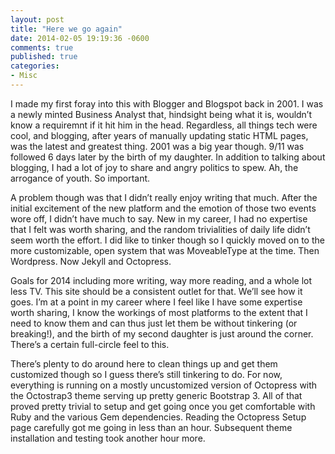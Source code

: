 ```yaml
---
layout: post
title: "Here we go again"
date: 2014-02-05 19:19:36 -0600
comments: true
published: true 
categories:
- Misc 
---
```

I made my first foray into this with Blogger and Blogspot back in 2001. I was a newly minted Business Analyst that, hindsight being what it is, wouldn’t know a requiremnt if it hit him in the head. Regardless, all things tech were cool, and blogging, after years of manually updating static HTML pages, was the latest and greatest thing. 2001 was a big year though. 9/11 was followed 6 days later by the birth of my daughter. In addition to talking about blogging, I had a lot of joy to share and angry politics to spew. Ah, the arrogance of youth. So important.

A problem though was that I didn’t really enjoy writing that much. After the initial excitement of the new platform and the emotion of those two events wore off, I didn’t have much to say. New in my career, I had no expertise that I felt was worth sharing, and the random trivialities of daily life didn’t seem worth the effort. I did like to tinker though so I quickly moved on to the more customizable, open system that was MoveableType at the time. Then Wordpress. Now Jekyll and Octopress.

Goals for 2014 including more writing, way more reading, and a whole lot less TV. This site should be a consistent outlet for that. We’ll see how it goes. I’m at a point in my career where I feel like I have some expertise worth sharing, I know the workings of most platforms to the extent that I need to know them and can thus just let them be without tinkering (or breaking!), and the birth of my second daughter is just around the corner. There’s a certain full-circle feel to this.

There’s plenty to do around here to clean things up and get them customized though so I guess there’s still tinkering to do. For now, everything is running on a mostly uncustomized version of Octopress with the Octostrap3 theme serving up pretty generic Bootstrap 3. All of that proved pretty trivial to setup and get going once you get comfortable with Ruby and the various Gem dependencies. Reading the Octopress Setup page carefully got me going in less than an hour. Subsequent theme installation and testing took another hour more. 

